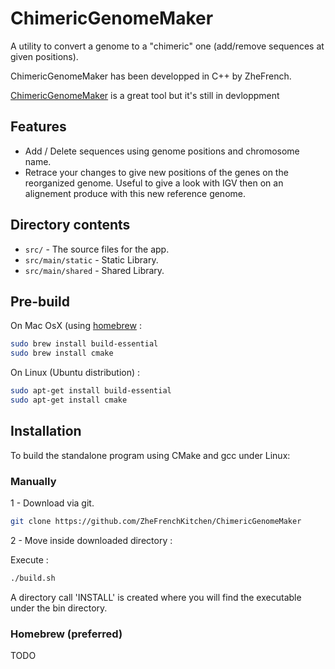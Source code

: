 ChimericGenomeMaker
=============

A utility to convert a genome to a "chimeric" one (add/remove sequences at given positions).

ChimericGenomeMaker has been developped in C++ by ZheFrench. 

[ChimericGenomeMaker](https://github.com/ZheFrenchKitchen/#ChimericGenomeMaker) is a great tool but it's still in devloppment


## Features

- Add / Delete sequences using genome positions and chromosome name.
- Retrace your changes to give new positions of the genes on the reorganized genome. Useful to give a look with IGV then on an alignement produce with this new reference genome.


## Directory contents

* `src/` - The source files for the app.
* `src/main/static` - Static Library.
* `src/main/shared` - Shared Library.

## Pre-build

On Mac OsX (using [homebrew](http://brew.sh/) :
```bash
sudo brew install build-essential
sudo brew install cmake 
```

On Linux (Ubuntu distribution) :
```bash
sudo apt-get install build-essential
sudo apt-get install cmake
```

## Installation

To build the standalone program using CMake and gcc under Linux:

### Manually

1 - Download  via git.

```bash
git clone https://github.com/ZheFrenchKitchen/ChimericGenomeMaker
```

2 - Move inside downloaded directory : 

Execute : 
```bash
./build.sh
```

A directory call 'INSTALL' is created where you will find the executable under the bin directory.

### Homebrew (preferred)

TODO